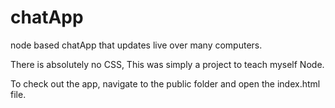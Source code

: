 # chatApp
node based chatApp that updates live over many computers.

There is absolutely no CSS, This was simply a project to teach myself Node.

To check out the app, navigate to the public folder and open the index.html file.
